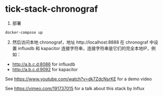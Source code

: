 # tick-stack-chronograf

1. 部署
```shell script
docker-compose up
```

2. 然后访问本地 chronograf，地址 http://localhost:8888
在 chronograf 中设置 influxdb 和 kapacitor 连接字符串，连接字符串是它们的完全本地IP，例如：
- http://a.b.c.d:8086 for influxdb
- http://a.b.c.d:9092 for kapacitor

See https://www.youtube.com/watch?v=dk7ZdcNsrKE for a demo video

See https://vimeo.com/191737015 for a talk about this stack by Influx 
